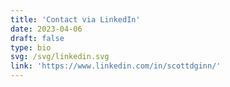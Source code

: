 ```yaml
---
title: 'Contact via LinkedIn'
date: 2023-04-06
draft: false
type: bio
svg: /svg/linkedin.svg
link: 'https://www.linkedin.com/in/scottdginn/'
---
```


